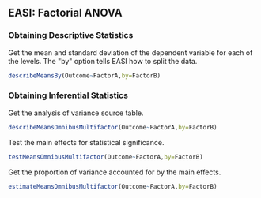 
## EASI: Factorial ANOVA

### Obtaining Descriptive Statistics

Get the mean and standard deviation of the dependent variable for each of the levels. The "by" option tells EASI how to split the data.

```r
describeMeansBy(Outcome~FactorA,by=FactorB)
```

### Obtaining Inferential Statistics

Get the analysis of variance source table.

```r
describeMeansOmnibusMultifactor(Outcome~FactorA,by=FactorB)
```

Test the main effects for statistical significance.

```r
testMeansOmnibusMultifactor(Outcome~FactorA,by=FactorB)
```

Get the proportion of variance accounted for by the main effects.

```r
estimateMeansOmnibusMultifactor(Outcome~FactorA,by=FactorB)
```
